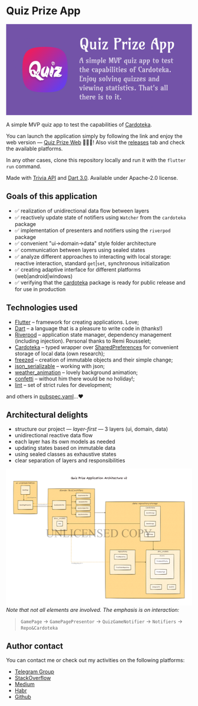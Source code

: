 # Quiz Prize App

![](res/banner.png)

A simple MVP quiz app to test the capabilities of [Cardoteka][cardoteka_github_link].

You can launch the application simply by following the link and enjoy the web version — [Quiz Prize Web](https://packruble.github.io/quiz_prize_app/) 🎉🎉🎉! Also visit the [releases](https://github.com/PackRuble/quiz_prize_app/releases) tab and check the available platforms.

In any other cases, clone this repository locally and run it with the `flutter run` command.

Made with [Trivia API](https://opentdb.com/api_config.php) and [Dart 3.0](https://dart.dev/resources/dart-3-migration). Available under Apache-2.0 license.

## Goals of this application

- ✅ realization of unidirectional data flow between layers
- ✅ reactively update state of notifiers using `Watcher` from the `cardoteka` package
- ✅ implementation of presenters and notifiers using the `riverpod` package
- ✅ convenient "ui->domain->data" style folder architecture
- ✅ communication between layers using sealed states
- ✅ analyze different approaches to interacting with local storage: reactive interaction, standard `get`|`set`, synchronous initialization
- ✅ creating adaptive interface for different platforms (web|android|windows)
- ✅ verifying that the [cardoteka][cardoteka_pub_link] package is ready for public release and for use in production

## Technologies used

- [Flutter](https://flutter.dev/) – framework for creating applications. Love;
- [Dart](https://dart.dev/) – a language that is a pleasure to write code in (thanks!)
- [Riverpod](https://github.com/rrousselGit/riverpod) – application state manager, dependency management (including injection). Personal thanks to Remi Rousselet;
- [Cardoteka][cardoteka_github_link] – typed wrapper over [SharedPreferences](https://pub.dev/packages/shared_preferences) for convenient storage of local data (own research);
- [freezed](https://pub.dev/packages/freezed) – creation of immutable objects and their simple change;
- [json_serializable](https://pub.dev/packages/json_serializable) – working with json;
- [weather_animation](https://github.com/PackRuble/weather_animation) – lovely background animation;
- [confetti](https://github.com/funwithflutter/flutter_confetti) – without him there would be no holiday!;
- [lint](https://pub.dev/packages/lint) – set of strict rules for development;

and others in [pubspec.yaml](pubspec.yaml)...❤

## Architectural delights

- structure our project — _layer-first_ — 3 layers (ui, domain, data)
- unidirectional reactive data flow
- each layer has its own models as needed
- updating states based on immutable data
- using sealed classes as exhaustive states
- clear separation of layers and responsibilities

![](res/layers.png)
_Note that not all elements are involved. The emphasis is on interaction:_
> `GamePage` -> `GamePagePresentor` -> `QuizGameNotifier` -> `Notifiers` -> `Repo&Cardoteka`

## Author contact

You can contact me or check out my activities on the following platforms:

- [Telegram Group](https://t.me/+AkGV73kZi_Q1YTMy)
- [StackOverflow](https://stackoverflow.com/users/17991131/ruble)
- [Medium](https://medium.com/@pack.ruble)
- [Habr](https://habr.com/ru/users/PackRuble/)
- [Github](https://github.com/PackRuble)

[cardoteka_pub_link]: https://pub.dev/packages/cardoteka
[cardoteka_github_link]: https://github.com/PackRuble/cardoteka